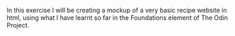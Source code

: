 In this exercise I will be creating a mockup of
a very basic recipe website in html, using what I have learnt so far in the Foundations element of The Odin Project. 
